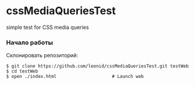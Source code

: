 # cssMediaQueriesTest
simple test for CSS media queries

### Начало работы

Склонировать репозиторий:

```
$ git clone https://github.com/leonid/cssMediaQueriesTest.git testWeb
$ cd testWeb
$ open ./index.html                     # Launch web
```